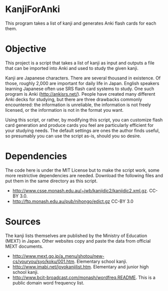 KanjiForAnki
============

This program takes a list of kanji and generates Anki flash cards for each them.

Objective
=========

This project is a script that takes a list of kanji as input and outputs a file that can be imported into Anki and used to study the given kanji.

Kanji are Japanese characters.  There are several thousand in existence.  Of those, roughly 2,000 are important for daily life in Japan.  English speakers learning Japanese often use SRS flash card systems to study.  One such program is Anki (<http://ankisrs.net/>).  People have created many different Anki decks for studying, but there are three drawbacks commonly encountered: the information is unreliable, the information is not freely licensed, or the information is not in the format you want.

Using this script, or rather, by modifying this script, you can customize flash card generation and produce cards you feel are particularly efficient for your studying needs.  The default settings are ones the author finds useful, so presumably you can use the script as-is, should you so desire.

Dependencies
============
The code here is under the MIT License but to make the script work, some more restrictive dependencies are needed.  Download the following files and put them in the same directory as this script.

* <http://www.csse.monash.edu.au/~jwb/kanjidic2/kanjidic2.xml.gz>.  CC-BY 3.0.
* <http://ftp.monash.edu.au/pub/nihongo/edict.gz>  CC-BY 3.0

Sources
=======

The kanji lists themselves are published by the Ministry of Education (MEXT) in Japan.  Other websites copy and paste the data from official MEXT documents.

* <http://www.mext.go.jp/a_menu/shotou/new-cs/youryou/syo/koku/001.htm>.  Elementary school kanji.
* <http://www.imabi.net/joyokanjilist.htm>.  Elementary and junior high school kanji.
* <http://www.bcit-broadcast.com/monash/wordfreq.README>.  This is a public domain word frequency list.
